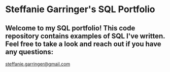 # Steffanie Garringer's SQL Portfolio

## Welcome to my SQL portfolio! This code repository contains examples of SQL I've written. Feel free to take a look and reach out if you have any questions:
steffanie.garringer@gmail.com
